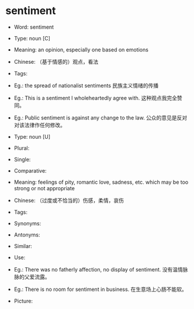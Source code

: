 # sentiment

- Word: sentiment

- Type: noun [C]
- Meaning: an opinion, especially one based on emotions
- Chinese: （基于情感的）观点，看法
- Tags: 
- Eg.: the spread of nationalist sentiments 民族主义情绪的传播
- Eg.: This is a sentiment I wholeheartedly agree with. 这种观点我完全赞同。
- Eg.: Public sentiment is against any change to the law. 公众的意见是反对对该法律作任何修改。

- Type: noun [U]
- Plural: 
- Single: 
- Comparative: 
- Meaning: feelings of pity, romantic love, sadness, etc. which may be too strong or not appropriate
- Chinese: （过度或不恰当的）伤感，柔情，哀伤
- Tags: 
- Synonyms: 
- Antonyms: 
- Similar: 
- Use: 
- Eg.: There was no fatherly affection, no display of sentiment. 没有温情脉脉的父爱流露。
- Eg.: There is no room for sentiment in business. 在生意场上心肠不能软。
- Picture: 

